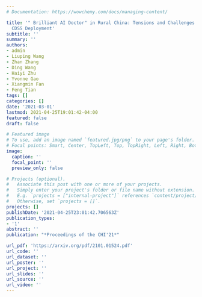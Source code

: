 ```yaml
---
# Documentation: https://wowchemy.com/docs/managing-content/

title: '" Brilliant AI Doctor" in Rural China: Tensions and Challenges in AI-Powered
  CDSS Deployment'
subtitle: ''
summary: ''
authors:
- admin
- Liuping Wang
- Zhan Zhang
- Ding Wang
- Haiyi Zhu
- Yvonne Gao
- Xiangmin Fan
- Feng Tian
tags: []
categories: []
date: '2021-03-01'
lastmod: 2021-04-25T19:01:42-04:00
featured: false
draft: false

# Featured image
# To use, add an image named `featured.jpg/png` to your page's folder.
# Focal points: Smart, Center, TopLeft, Top, TopRight, Left, Right, BottomLeft, Bottom, BottomRight.
image:
  caption: ''
  focal_point: ''
  preview_only: false

# Projects (optional).
#   Associate this post with one or more of your projects.
#   Simply enter your project's folder or file name without extension.
#   E.g. `projects = ["internal-project"]` references `content/project/deep-learning/index.md`.
#   Otherwise, set `projects = []`.
projects: []
publishDate: '2021-04-25T23:01:42.706563Z'
publication_types:
- '1'
abstract: ''
publication: "*Proceedings of the CHI'21*"

url_pdf: 'https://arxiv.org/pdf/2101.01524.pdf'
url_code: ''
url_dataset: ''
url_poster: ''
url_project: ''
url_slides: ''
url_source: ''
url_video: ''
---
```

